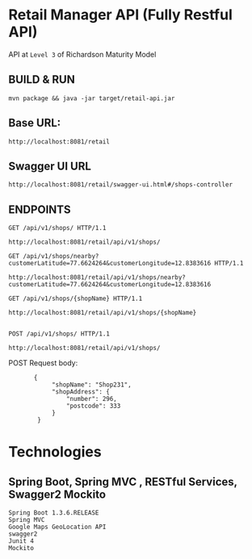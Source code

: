# Retail Manager API (Fully Restful API)
API at `Level 3` of Richardson Maturity Model


## BUILD & RUN
```
mvn package && java -jar target/retail-api.jar

```

## Base URL:
```
http://localhost:8081/retail
```


## Swagger UI URL
 ```
http://localhost:8081/retail/swagger-ui.html#/shops-controller
 ```


## ENDPOINTS
```
GET /api/v1/shops/ HTTP/1.1

http://localhost:8081/retail/api/v1/shops/

```

```
GET /api/v1/shops/nearby?customerLatitude=77.6624264&customerLongitude=12.8383616 HTTP/1.1

http://localhost:8081/retail/api/v1/shops/nearby?customerLatitude=77.6624264&customerLongitude=12.8383616
```


```
GET /api/v1/shops/{shopName} HTTP/1.1

http://localhost:8081/retail/api/v1/shops/{shopName}

```


```

POST /api/v1/shops/ HTTP/1.1

http://localhost:8081/retail/api/v1/shops/

```

POST Request body:
```
       {
			"shopName": "Shop231",
			"shopAddress": {
				"number": 296,
				"postcode": 333
			}
		}
```


# Technologies
##  Spring Boot, Spring MVC , RESTful Services, Swagger2 Mockito
```
Spring Boot 1.3.6.RELEASE
Spring MVC
Google Maps GeoLocation API
swagger2
Junit 4
Mockito
```
